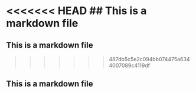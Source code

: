 <<<<<<< HEAD
﻿## This is a markdown file
=======
## This is a markdown file
>>>>>>> 487db5c5e2c094bb074475a6344007089c4119df
## This is a markdown file
